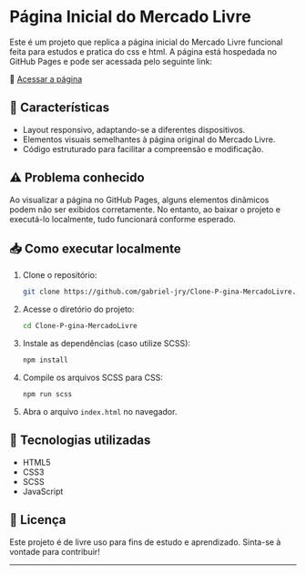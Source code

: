 # Página Inicial do Mercado Livre

Este é um projeto que replica a página inicial do Mercado Livre funcional feita para estudos e pratica do css e html. A página está hospedada no GitHub Pages e pode ser acessada pelo seguinte link:

🔗 [Acessar a página](https://gabriel-jry.github.io/Clone-P-gina-MercadoLivre/)

## 📌 Características
- Layout responsivo, adaptando-se a diferentes dispositivos.
- Elementos visuais semelhantes à página original do Mercado Livre.
- Código estruturado para facilitar a compreensão e modificação.

## ⚠️ Problema conhecido
Ao visualizar a página no GitHub Pages, alguns elementos dinâmicos podem não ser exibidos corretamente. No entanto, ao baixar o projeto e executá-lo localmente, tudo funcionará conforme esperado.

## 📥 Como executar localmente
1. Clone o repositório:
   ```bash
   git clone https://github.com/gabriel-jry/Clone-P-gina-MercadoLivre.git
   ```
2. Acesse o diretório do projeto:
   ```bash
   cd Clone-P-gina-MercadoLivre
   ```
3. Instale as dependências (caso utilize SCSS):
   ```bash
   npm install
   ```
4. Compile os arquivos SCSS para CSS:
   ```bash
   npm run scss
   ```
5. Abra o arquivo `index.html` no navegador.

## 🔧 Tecnologias utilizadas
- HTML5
- CSS3
- SCSS
- JavaScript

## 📜 Licença
Este projeto é de livre uso para fins de estudo e aprendizado. Sinta-se à vontade para contribuir!

---
